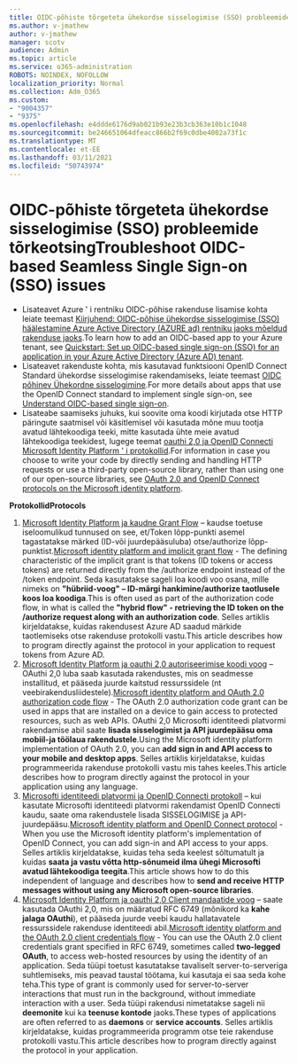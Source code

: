```yaml
---
title: OIDC-põhiste tõrgeteta ühekordse sisselogimise (SSO) probleemide tõrkeotsing
ms.author: v-jmathew
author: v-jmathew
manager: scotv
audience: Admin
ms.topic: article
ms.service: o365-administration
ROBOTS: NOINDEX, NOFOLLOW
localization_priority: Normal
ms.collection: Adm_O365
ms.custom:
- "9004357"
- "9375"
ms.openlocfilehash: e4ddde6176d9ab021b93e23b3cb363e10b1c1048
ms.sourcegitcommit: be246651064dfeacc866b2f69c0dbe4002a73f1c
ms.translationtype: MT
ms.contentlocale: et-EE
ms.lasthandoff: 03/11/2021
ms.locfileid: "50743974"
---
```

# <a name="troubleshoot-oidc-based-seamless-single-sign-on-sso-issues"></a><span data-ttu-id="a6390-102">OIDC-põhiste tõrgeteta ühekordse sisselogimise (SSO) probleemide tõrkeotsing</span><span class="sxs-lookup"><span data-stu-id="a6390-102">Troubleshoot OIDC-based Seamless Single Sign-on (SSO) issues</span></span>

- <span data-ttu-id="a6390-103">Lisateavet Azure ' i rentniku OIDC-põhise rakenduse lisamise kohta leiate teemast [Kiirjuhend: OIDC-põhise ühekordse sisselogimise (SSO) häälestamine Azure Active Directory (AZURE ad) rentniku jaoks mõeldud rakenduse jaoks](https://docs.microsoft.com/azure/active-directory/manage-apps/add-application-portal-setup-oidc-sso).</span><span class="sxs-lookup"><span data-stu-id="a6390-103">To learn how to add an OIDC-based app to your Azure tenant, see [Quickstart: Set up OIDC-based single sign-on (SSO) for an application in your Azure Active Directory (Azure AD) tenant](https://docs.microsoft.com/azure/active-directory/manage-apps/add-application-portal-setup-oidc-sso).</span></span>
- <span data-ttu-id="a6390-104">Lisateavet rakenduste kohta, mis kasutavad funktsiooni OpenID Connect Standard ühekordse sisselogimise rakendamiseks, leiate teemast [OIDC põhinev Ühekordne sisselogimine](https://docs.microsoft.com/azure/active-directory/manage-apps/configure-oidc-single-sign-on).</span><span class="sxs-lookup"><span data-stu-id="a6390-104">For more details about apps that use the OpenID Connect standard to implement single sign-on, see [Understand OIDC-based single sign-on](https://docs.microsoft.com/azure/active-directory/manage-apps/configure-oidc-single-sign-on).</span></span>
- <span data-ttu-id="a6390-105">Lisateabe saamiseks juhuks, kui soovite oma koodi kirjutada otse HTTP päringute saatmisel või käsitlemisel või kasutada mõne muu tootja avatud lähtekoodiga teeki, mitte kasutada ühte meie avatud lähtekoodiga teekidest, lugege teemat [oauthi 2,0 ja OpenID Connecti Microsoft Identity Platform ' i protokollid](https://docs.microsoft.com/azure/active-directory/develop/active-directory-v2-protocols).</span><span class="sxs-lookup"><span data-stu-id="a6390-105">For information in case you choose to write your code by directly sending and handling HTTP requests or use a third-party open-source library, rather than using one of our open-source libraries, see [OAuth 2.0 and OpenID Connect protocols on the Microsoft identity platform](https://docs.microsoft.com/azure/active-directory/develop/active-directory-v2-protocols).</span></span>

<span data-ttu-id="a6390-106">**Protokollid**</span><span class="sxs-lookup"><span data-stu-id="a6390-106">**Protocols**</span></span>

1. <span data-ttu-id="a6390-107">[Microsoft Identity Platform ja kaudne Grant Flow](https://docs.microsoft.com/azure/active-directory/develop/v2-oauth2-implicit-grant-flow) – kaudse toetuse iseloomulikud tunnused on see, et/Token lõpp-punkti asemel tagastatakse märked (ID-või juurdepääsuluba) otse/authorize lõpp-punktist.</span><span class="sxs-lookup"><span data-stu-id="a6390-107">[Microsoft identity platform and implicit grant flow](https://docs.microsoft.com/azure/active-directory/develop/v2-oauth2-implicit-grant-flow) - The defining characteristic of the implicit grant is that tokens (ID tokens or access tokens) are returned directly from the /authorize endpoint instead of the /token endpoint.</span></span> <span data-ttu-id="a6390-108">Seda kasutatakse sageli loa koodi voo osana, mille nimeks on **"hübriid-voog" – ID-märgi hankimine/authorize taotlusele koos loa koodiga**.</span><span class="sxs-lookup"><span data-stu-id="a6390-108">This is often used as part of the authorization code flow, in what is called the **"hybrid flow" - retrieving the ID token on the /authorize request along with an authorization code**.</span></span> <span data-ttu-id="a6390-109">Selles artiklis kirjeldatakse, kuidas rakendusest Azure AD saadud märkide taotlemiseks otse rakenduse protokolli vastu.</span><span class="sxs-lookup"><span data-stu-id="a6390-109">This article describes how to program directly against the protocol in your application to request tokens from Azure AD.</span></span>
2. <span data-ttu-id="a6390-110">[Microsoft Identity Platform ja oauthi 2,0 autoriseerimise koodi voog](https://docs.microsoft.com/azure/active-directory/develop/v2-oauth2-auth-code-flow) – OAuthi 2,0 luba saab kasutada rakendustes, mis on seadmesse installitud, et pääseda juurde kaitstud ressurssidele (nt veebirakendusliidestele).</span><span class="sxs-lookup"><span data-stu-id="a6390-110">[Microsoft identity platform and OAuth 2.0 authorization code flow](https://docs.microsoft.com/azure/active-directory/develop/v2-oauth2-auth-code-flow) - The OAuth 2.0 authorization code grant can be used in apps that are installed on a device to gain access to protected resources, such as web APIs.</span></span> <span data-ttu-id="a6390-111">OAuthi 2,0 Microsofti identiteedi platvormi rakendamise abil saate **lisada sisselogimist ja API juurdepääsu oma mobiil-ja töölaua rakendustele**.</span><span class="sxs-lookup"><span data-stu-id="a6390-111">Using the Microsoft identity platform implementation of OAuth 2.0, you can **add sign in and API access to your mobile and desktop apps**.</span></span> <span data-ttu-id="a6390-112">Selles artiklis kirjeldatakse, kuidas programmeerida rakenduse protokolli vastu mis tahes keeles.</span><span class="sxs-lookup"><span data-stu-id="a6390-112">This article describes how to program directly against the protocol in your application using any language.</span></span>
3. <span data-ttu-id="a6390-113">[Microsofti identiteedi platvormi ja OpenID Connecti protokoll](https://docs.microsoft.com/azure/active-directory/develop/v2-protocols-oidc) – kui kasutate Microsofti identiteedi platvormi rakendamist OpenID Connecti kaudu, saate oma rakendustele lisada SISSELOGIMISE ja API-juurdepääsu.</span><span class="sxs-lookup"><span data-stu-id="a6390-113">[Microsoft identity platform and OpenID Connect protocol](https://docs.microsoft.com/azure/active-directory/develop/v2-protocols-oidc) - When you use the Microsoft identity platform's implementation of OpenID Connect, you can add sign-in and API access to your apps.</span></span> <span data-ttu-id="a6390-114">Selles artiklis kirjeldatakse, kuidas teha seda keelest sõltumatult ja kuidas **saata ja vastu võtta http-sõnumeid ilma ühegi Microsofti avatud lähtekoodiga teegita**.</span><span class="sxs-lookup"><span data-stu-id="a6390-114">This article shows how to do this independent of language and describes how to **send and receive HTTP messages without using any Microsoft open-source libraries**.</span></span>
4. <span data-ttu-id="a6390-115">[Microsoft Identity Platform ja oauthi 2,0 Client mandaatide voog](https://docs.microsoft.com/azure/active-directory/develop/v2-oauth2-client-creds-grant-flow) – saate kasutada OAuthi 2,0, mis on määratud RFC 6749 (mõnikord ka **kahe jalaga OAuthi**), et pääseda juurde veebi kaudu hallatavatele ressurssidele rakenduse identiteedi abil.</span><span class="sxs-lookup"><span data-stu-id="a6390-115">[Microsoft identity platform and the OAuth 2.0 client credentials flow](https://docs.microsoft.com/azure/active-directory/develop/v2-oauth2-client-creds-grant-flow) - You can use the OAuth 2.0 client credentials grant specified in RFC 6749, sometimes called **two-legged OAuth**, to access web-hosted resources by using the identity of an application.</span></span> <span data-ttu-id="a6390-116">Seda tüüpi toetust kasutatakse tavaliselt server-to-serveriga suhtlemiseks, mis peavad taustal töötama, kui kasutaja ei saa seda kohe teha.</span><span class="sxs-lookup"><span data-stu-id="a6390-116">This type of grant is commonly used for server-to-server interactions that must run in the background, without immediate interaction with a user.</span></span> <span data-ttu-id="a6390-117">Seda tüüpi rakendusi nimetatakse sageli nii **deemonite** kui ka **teenuse kontode** jaoks.</span><span class="sxs-lookup"><span data-stu-id="a6390-117">These types of applications are often referred to as **daemons** or **service accounts**.</span></span> <span data-ttu-id="a6390-118">Selles artiklis kirjeldatakse, kuidas programmeerida programm otse teie rakenduse protokolli vastu.</span><span class="sxs-lookup"><span data-stu-id="a6390-118">This article describes how to program directly against the protocol in your application.</span></span>
